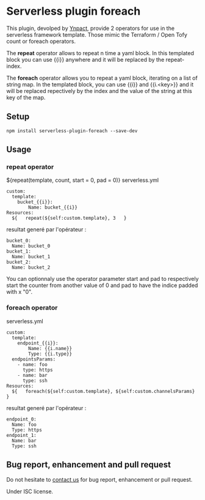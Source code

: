 # Serverless plugin foreach
This plugin, devolped by [Ynpact](https://www.ynpact.com), provide 2 operators for use in the serverless framework template. Those mimic the Terraform / Open Tofy count or foreach operators.

The **repeat** operator allows to repeat n time a yaml block. In this templated block you can use {{i}} anywhere and it will be replaced by the repeat-index.

The **foreach** operator allows you to repeat a yaml block, iterating on a list of string map. In the templated block, you can use {{i}} and {{i.\<key\>}} and it will be replaced repectively by the index and the value of the string at this key of the map.

## Setup
```npm install serverless-plugin-foreach --save-dev```

## Usage

### repeat operator
${repeat(template, count, start = 0, pad = 0)}
serverless.yml
```
custom:
  template:
    bucket_{{i}}:
        Name: bucket_{{i}}
Resources:
  ${   repeat(${self:custom.template}, 3   }
```
resultat generé par l'opérateur :
```
bucket_0:
  Name: bucket_0
bucket_1:
  Name: bucket_1
bucket_2:
  Name: bucket_2
```
You can optionnaly use the operator parameter start and pad to respectively start the counter from another value of 0 and pad to have the indice padded with x "0".
### foreach operator
serverless.yml
```
custom:
  template:
    endpoint_{{i}}:
        Name: {{i.name}}
        Type: {{i.type}}
  endpointsParams:
    - name: foo
      type: https
    - name: bar
      type: ssh
Resources:
  ${   foreach(${self:custom.template}, ${self:custom.channelsParams}   }
```
resultat generé par l'opérateur :
```
endpoint_0:
  Name: foo
  Type: https
endpoint_1:
  Name: bar
  Type: ssh
```
## Bug report, enhancement and pull request
Do not hesitate to [contact us](contact@ynpact.com) for bug report, enhancement or pull request.

Under ISC license.